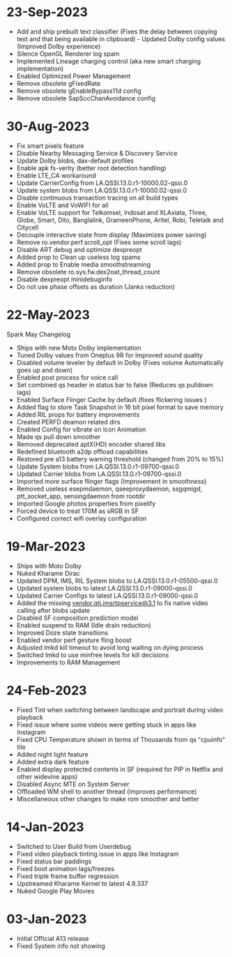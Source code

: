 # 23-Sep-2023
- Add and ship prebuilt text classifier (Fixes the delay between copying text and that being available in clipboard)
- Updated Dolby config values (Improved Dolby experience)
- Silence OpenGL Renderer log spam
- Implemented Lineage charging control (aka new smart charging implementation)
- Enabled Optimized Power Management
- Remove obsolete gFixedRate
- Remove obsolete gEnableBypass11d config
- Remove obsolete SapSccChanAvoidance config

# 30-Aug-2023
- Fix smart pixels feature
- Disable Nearby Messaging Service & Discovery Service
- Update Dolby blobs, dax-default profiles
- Enable apk fs-verity (better root detection handling)
- Enable LTE_CA workaround
- Update CarrierConfig from LA.QSSI.13.0.r1-10000.02-qssi.0
- Update system blobs from LA.QSSI.13.0.r1-10000.02-qssi.0
- Disable continuous transaction tracing on all build types
- Enable VoLTE and VoWIFI for all
- Enable VoLTE support for Telkomsel, Indosat and XLAxiata, Three, Globe, Smart, Dito, Banglalink, GrameenPhone, Aritel, Robi, Teletalk and Citycell
- Decouple interactive state from display (Maximizes power saving)
- Remove ro.vendor.perf.scroll_opt (Fixes some scroll lags)
- Disable ART debug and optimize dexpreopt
- Added prop to Clean up useless log spams
- Added prop to Enable media smoothstreaming
- Remove obsolete ro.sys.fw.dex2oat_thread_count
- Disable dexpreopt minidebuginfo
- Do not use phase offsets as duration (Janks reduction)

# 22-May-2023
Spark May Changelog

- Ships with new Moto Dolby implementation 
- Tuned Dolby values from Oneplus 9R for Improved sound quality
- Disabled volume leveler by default in Dolby (Fixes volume Automatically goes up and down) 
- Enabled post process for voice call 
- Set combined qs header in status bar to false (Reduces qs pulldown lags)
- Enabled Surface Flinger Cache by default (fixes flickering issues )
- Added flag to store Task Snapshot in 16 bit pixel format to save memory 
- Added RIL props for battery improvements
- Created PERFD deamon related dirs
- Enabled Config for vibrate on Icon Animation
- Made qs pull down smoother
- Removed deprecated aptX(HD) encoder shared libs
- Redefined bluetooth a2dp offload capabilities
- Restored pre a13 battery warning threshold (changed from 20% to 15%)
- Update System blobs from LA.QSSI.13.0.r1-09700-qssi.0
- Updated Carrier blobs from LA.QSSI.13.0.r1-09700-qssi.0
- Imported more surface flinger flags (Improvement in smoothness)
- Removed useless esepmdaemon, qseeproxydaemon, ssgqmigd, ptt_socket_app, sensingdaemon from rootdir
- Imported Google photos properties from pixelify
- Forced device to treat 170M as sRGB in SF
- Configured correct wifi overlay configuration

# 19-Mar-2023
- Ships with Moto Dolby
- Nuked Kharame Dirac 
- Updated DPM, IMS, RIL System blobs to LA.QSSI.13.0.r1-05500-qssi.0
- Updated system blobs to latest LA.QSSI.13.0.r1-09000-qssi.0
- Updated Carrier Configs to latest LA.QSSI.13.0.r1-09000-qssi.0
- Added the missing vendor.qti.imsrtpservice@3.1 to fix native video calling after blobs update 
- Disabled SF composition prediction model
- Enabled suspend to RAM (Idle drain reduction) 
- Improved Doze state transitions
- Enabled vendor perf gesture fling boost
- Adjusted lmkd kill timeout to avoid long waiting on dying process 
- Switched lmkd to use minfree levels for kill decisions
- Improvements to RAM Management

# 24-Feb-2023
- Fixed Tint when switching between landscape and portrait during video playback 
- Fixed issue where some videos were getting stuck in apps like Instagram
- Fixed CPU Temperature shown in terms of Thousands from qs "cpuinfo" tile
- Added night light feature
- Added extra dark feature
- Enabled display protected contents in SF (required for PIP in Netflix and other widevine apps) 
- Disabled Async MTE on System Server
- Offloaded WM shell to another thread (improves performance)
- Miscellaneous other changes to make rom smoother and better

# 14-Jan-2023
- Switched to User Build from Userdebug
- Fixed video playback tinting issue in apps like Instagram
- Fixed status bar paddings
- Fixed boot animation lags/freezes
- Fixed triple frame buffer regression
- Upstreamed Kharame Kernel to latest 4.9.337
- Nuked Google Play Movies

# 03-Jan-2023
- Initial Official A13 release
- Fixed System info not showing


